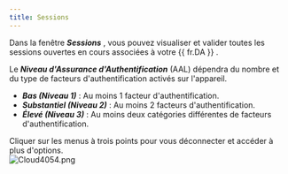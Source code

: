 ```yaml
---
title: Sessions
---
```

Dans la fenêtre ***Sessions*** , vous pouvez visualiser et valider toutes les sessions ouvertes en cours associées à votre {{ fr.DA }} .  

Le ***Niveau d'Assurance d'Authentification*** (AAL) dépendra du nombre et du type de facteurs d'authentification activés sur l'appareil.  

* ***Bas (Niveau 1)*** : Au moins 1 facteur d'authentification. 
* ***Substantiel (Niveau 2)*** : Au moins 2 facteurs d'authentification. 
* ***Élevé (Niveau 3)*** : Au moins deux catégories différentes de facteurs d'authentification.  

Cliquer sur les menus à trois points pour vous déconnecter et accéder à plus d'options.  
![Cloud4054.png](/img/fr/cloud/Cloud4054.png) 

